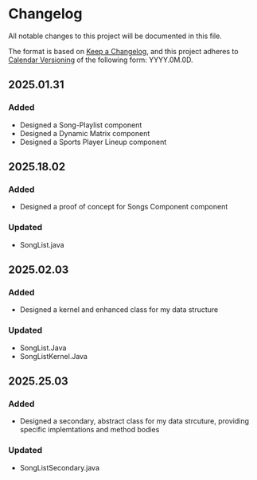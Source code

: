 # Changelog

All notable changes to this project will be documented in this file.

The format is based on [Keep a Changelog](https://keepachangelog.com/en/1.1.0/),
and this project adheres to [Calendar Versioning](https://calver.org/) of
the following form: YYYY.0M.0D.

## 2025.01.31

### Added

- Designed a Song-Playlist component
- Designed a Dynamic Matrix component
- Designed a Sports Player Lineup component


## 2025.18.02

### Added


- Designed a proof of concept for Songs Component component

### Updated

- SongList.java

## 2025.02.03

### Added

- Designed a kernel and enhanced class for my data structure

### Updated

- SongList.Java
- SongListKernel.Java


## 2025.25.03

### Added

- Designed a secondary, abstract class for my data strcuture, providing specific implemtations and method bodies

### Updated

- SongListSecondary.java